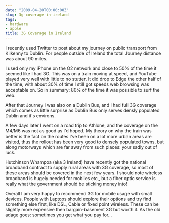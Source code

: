 ```yaml
---
date: "2009-04-20T00:00:00Z"
slug: 3g-coverage-in-ireland
tags:
- hardware
- apple
title: 3G Coverage in Ireland
---
```


I recently used Twitter to
post about my journey on public transport from Kilkenny to Dublin. For
people outside of Ireland the total Journey distance was about 90
miles.  
  
I used only my iPhone on the O2 network and close to 50% of the time it
seemed like I had 3G. This was on a train moving at speed, and YouTube
played very well with little to no stutter. It did drop to Edge the
other half of the time, with about 30% of time I still got speeds web
browsing was acceptable on. So in summary: 80% of the time it was
possible to surf the web.  
  
After that Journey I was also on a Dublin Bus, and I had full 3G
coverage which comes as little surprise as Dublin Bus only serves densly
populated Dublin and it's environs.  
  
A few days later I went on a road trip to Athlone, and the coverage on
the M4/M6 was not as good as I'd hoped. My theory on why the train was
better is the fact on the routes I've been on a lot more urban areas are
visited, thus the rollout has been very good to densely populated towns,
but along motorways which are far away from such places: your sadly out
of luck.  
  
Hutchinson Whampoa (aka 3 Ireland) have recently got the national
broadband contract to supply rural areas with 3G coverage, so most of
these areas should be covered in the next few years. I should note
wireless broadband is hugely needed for mobiles etc,, but a fiber optic
service is really what the government should be sticking money into!  
  
Overall I am very happy to recommend 3G for mobile usage with small
devices. People with Laptops should explore their options and try find
something else first, like DSL, Cable or fixed point wireless. These can
be slightly more expensive then bargain-basement 3G but worth it. As the
old adage goes: sometimes you get what you pay for...